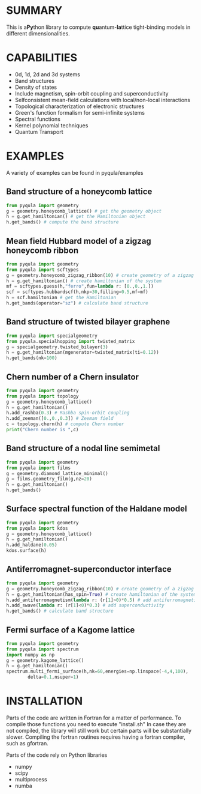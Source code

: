 # SUMMARY #
This is a**Py**thon library to compute **qu**antum-**la**ttice 
tight-binding models in different dimensionalities.

# CAPABILITIES #
- 0d, 1d, 2d and 3d systems
- Band structures
- Density of states
- Include magnetism, spin-orbit coupling and superconductivity
- Selfconsistent mean-field calculations with local/non-local interactions
- Topological characterization of electronic structures
- Green's function formalism for semi-infinite systems
- Spectral functions
- Kernel polynomial techniques
- Quantum Transport

# EXAMPLES #
A variety of examples can be found in pyqula/examples

## Band structure of a honeycomb lattice
```python
from pyqula import geometry
g = geometry.honeycomb_lattice() # get the geometry object
h = g.get_hamiltonian() # get the Hamiltonian object
h.get_bands() # compute the band structure
```

## Mean field Hubbard model of a zigzag honeycomb ribbon
```python
from pyqula import geometry
from pyqula import scftypes
g = geometry.honeycomb_zigzag_ribbon(10) # create geometry of a zigzag ribbon
h = g.get_hamiltonian() # create hamiltonian of the system
mf = scftypes.guess(h,"ferro",fun=lambda r: [0.,0.,1.])
scf = scftypes.hubbardscf(h,nkp=30,filling=0.5,mf=mf)
h = scf.hamiltonian # get the Hamiltonian
h.get_bands(operator="sz") # calculate band structure
```

## Band structure of twisted bilayer graphene
```python
from pyqula import specialgeometry
from pyqula.specialhopping import twisted_matrix
g = specialgeometry.twisted_bilayer(3)
h = g.get_hamiltonian(mgenerator=twisted_matrix(ti=0.12))
h.get_bands(nk=100)
```

## Chern number of a Chern insulator
```python
from pyqula import geometry
from pyqula import topology
g = geometry.honeycomb_lattice()
h = g.get_hamiltonian()
h.add_rashba(0.3) # Rashba spin-orbit coupling
h.add_zeeman([0.,0.,0.3]) # Zeeman field
c = topology.chern(h) # compute Chern number
print("Chern number is ",c)
```

## Band structure of a nodal line semimetal
```python
from pyqula import geometry
from pyqula import films
g = geometry.diamond_lattice_minimal()
g = films.geometry_film(g,nz=20)
h = g.get_hamiltonian()
h.get_bands()
```

## Surface spectral function of the Haldane model
```python
from pyqula import geometry
from pyqula import kdos
g = geometry.honeycomb_lattice()
h = g.get_hamiltonian()
h.add_haldane(0.05)
kdos.surface(h)
```

## Antiferromagnet-superconductor interface
```python
from pyqula import geometry
g = geometry.honeycomb_zigzag_ribbon(10) # create geometry of a zigzag ribbon
h = g.get_hamiltonian(has_spin=True) # create hamiltonian of the system
h.add_antiferromagnetism(lambda r: (r[1]>0)*0.5) # add antiferromagnetism
h.add_swave(lambda r: (r[1]<0)*0.3) # add superconductivity
h.get_bands() # calculate band structure
```

## Fermi surface of a Kagome lattice
```python
from pyqula import geometry
from pyqula import spectrum
import numpy as np
g = geometry.kagome_lattice()
h = g.get_hamiltonian()
spectrum.multi_fermi_surface(h,nk=60,energies=np.linspace(-4,4,100),
        delta=0.1,nsuper=1)
```


# INSTALLATION #
Parts of the code are written in Fortran for a matter of performance.
To compile those functions you need to execute "install.sh" In case
they are not compiled, the library will still work but certain parts
will be substantially slower. Compiling the fortran routines requires
having a fortran compiler, such as gfortran.

Parts of the code rely on Python libraries
 - numpy
 - scipy
 - multiprocess
 - numba

